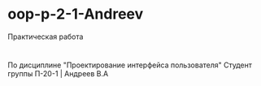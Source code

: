 # oop-p-2-1-Andreev
Практическая работа 
#
По дисциплине "Проектирование интерфейса пользователя" Студент группы П-20-1 | Андреев В.А

